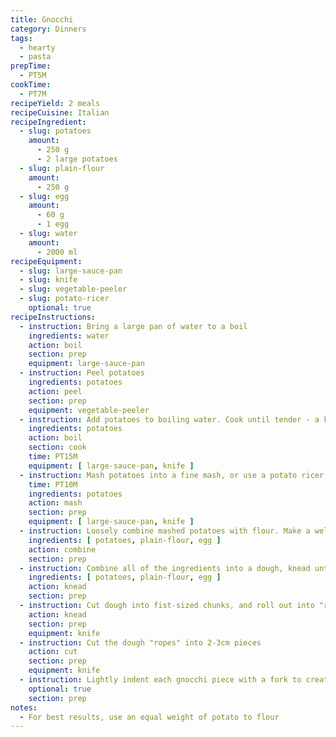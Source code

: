 ```yaml
---
title: Gnocchi
category: Dinners
tags: 
  - hearty
  - pasta
prepTime:
  - PT5M
cookTime:
  - PT7M
recipeYield: 2 meals
recipeCuisine: Italian
recipeIngredient:
  - slug: potatoes
    amount:
      - 250 g
      - 2 large potatoes
  - slug: plain-flour
    amount:
      - 250 g
  - slug: egg
    amount:
      - 60 g
      - 1 egg
  - slug: water
    amount:
      - 2000 ml
recipeEquipment:
  - slug: large-sauce-pan
  - slug: knife
  - slug: vegetable-peeler
  - slug: potato-ricer
    optional: true
recipeInstructions:
  - instruction: Bring a large pan of water to a boil
    ingredients: water
    action: boil
    section: prep
    equipment: large-sauce-pan
  - instruction: Peel potatoes
    ingredients: potatoes
    action: peel
    section: prep
    equipment: vegetable-peeler
  - instruction: Add potatoes to boiling water. Cook until tender - a knife should slide easily in and fall off under its own weight.
    ingredients: potatoes
    action: boil
    section: cook
    time: PT15M
    equipment: [ large-sauce-pan, knife ]
  - instruction: Mash potatoes into a fine mash, or use a potato ricer
    time: PT10M
    ingredients: potatoes
    action: mash
    section: prep
    equipment: [ large-sauce-pan, knife ]
  - instruction: Loosely combine mashed potatoes with flour. Make a well in the centre of the mixture and break the egg into the well and beat until smooth.
    ingredients: [ potatoes, plain-flour, egg ]
    action: combine
    section: prep
  - instruction: Combine all of the ingredients into a dough, knead until just combined.
    ingredients: [ potatoes, plain-flour, egg ]
    action: knead
    section: prep
  - instruction: Cut dough into fist-sized chunks, and roll out into "rope" shape, about 2-3cm wide
    action: knead
    section: prep
    equipment: knife
  - instruction: Cut the dough "ropes" into 2-3cm pieces 
    action: cut
    section: prep
    equipment: knife
  - instruction: Lightly indent each gnocchi piece with a fork to create a texture
    optional: true
    section: prep
notes:
  - For best results, use an equal weight of potato to flour
---
```

